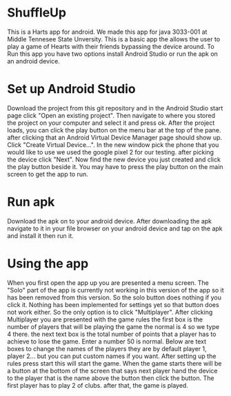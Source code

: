 # ShuffleUp
This is a Harts app for android. We made this app for java 3033-001 at Middle Tennesee State Unversity. This is a basic app the allows the user to play a game of Hearts with their friends bypassing the device around.
To Run this app you have two options install Android Studio or run the apk on an android device.

# Set up Android Studio
Download the project from this git repository and in the Android Studio start page click "Open an existing project". Then navigate to where you stored the project on your computer and select it and press ok. After the project loads, you can click the play button on the menu bar at the top of the pane. after clicking that an Android Virtual Device Manager page should show up. Click "Create Virtual Device...". In the new window pick the phone that you would like to use we used the google pixel 2 for our testing. after picking the device click "Next". Now find the new device you just created and click the play button beside it. You may have to press the play button on the main screen to get the app to run.

# Run apk 
Download the apk on to your android device. After downloading the apk navigate to it in your file browser on your android device and tap on the apk and install it then run it. 

# Using the app
When you first open the app up you are presented a menu screen. The "Solo" part of the app is currently not working in this version of the app so it has been removed from this version. So the solo button does nothing if you click it. Nothing has been implemented for settings yet so that button does not work either. So the only option is to click "Multiplayer". After clicking Multiplayer you are presented with the game rules the first box is the number of players that will be playing the game the normal is 4 so we type 4 there. the next text box is the total number of points that a player has to achieve to lose the game. Enter a number 50 is normal. Below are text boxes to change the names of the players they are by default player 1, player 2... but you can put custom names if you want. After setting up the rules press start this will start the game. When the game starts there will be a button at the bottom of the screen that says next player hand the device to the player that is the name above the button then click the button. The first player has to play 2 of clubs. after that, the game is played.
